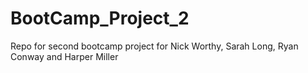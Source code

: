 # BootCamp_Project_2
Repo for second bootcamp project for Nick Worthy, Sarah Long, Ryan Conway and Harper Miller
